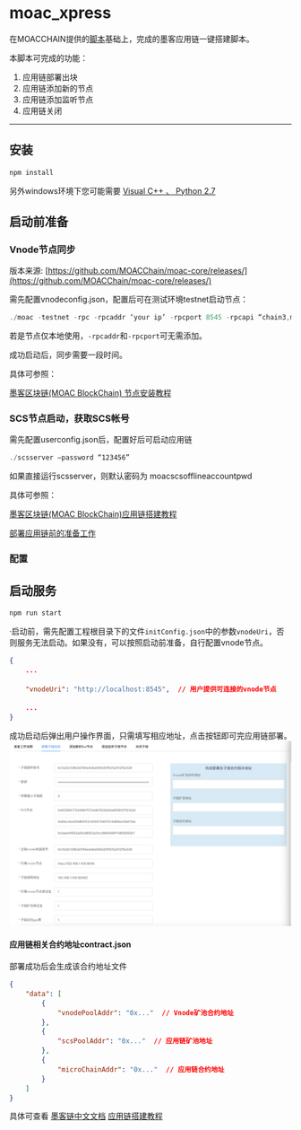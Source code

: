 # moac_xpress

在MOACCHAIN提供的[脚本](https://github.com/MOACChain/moac-core)基础上，完成的墨客应用链一键搭建脚本。

本脚本可完成的功能：
1. 应用链部署出块
2. 应用链添加新的节点
3. 应用链添加监听节点
4. 应用链关闭

---

## 安装
```javascript
npm install
```
另外windows环境下您可能需要 [Visual C++ 、 Python 2.7](https://github.com/nodejs/node-gyp#on-windows)
## 启动前准备
### Vnode节点同步
版本来源: [https://github.com/MOACChain/moac-core/releases/](https://github.com/MOACChain/moac-core/releases/)

需先配置vnodeconfig.json，配置后可在测试环境testnet启动节点：

```javascript
./moac -testnet -rpc -rpcaddr ‘your ip’ -rpcport 8545 -rpcapi “chain3,mc,net,db,personal,admin,miner,txpool”
```

若是节点仅本地使用，`-rpcaddr`和`-rpcport`可无需添加。

成功启动后，同步需要一段时间。

具体可参照：

[墨客区块链(MOAC BlockChain) 节点安装教程](https://blog.csdn.net/lyq13573221675/article/details/81078424)

### SCS节点启动，获取SCS帐号
需先配置userconfig.json后，配置好后可启动应用链

```javascript
./scsserver –password “123456” 
```

如果直接运行scsserver，则默认密码为 moacscsofflineaccountpwd

具体可参照：

[墨客区块链(MOAC BlockChain)应用链搭建教程](https://blog.csdn.net/lyq13573221675/article/details/81125954)


[部署应用链前的准备工作](https://moacdocs-chn.readthedocs.io/zh_CN/latest/subchain/%E9%83%A8%E7%BD%B2%E5%AD%90%E9%93%BE%E5%89%8D%E7%9A%84%E5%87%86%E5%A4%87%E5%B7%A5%E4%BD%9C.html)

### 配置


  

## 启动服务
```javascript
npm run start
```
·启动前，需先配置工程根目录下的文件`initConfig.json`中的参数`vnodeUri`，否则服务无法启动。如果没有，可以按照启动前准备，自行配置vnode节点。
```json
{
	...

	"vnodeUri": "http://localhost:8545",  // 用户提供可连接的vnode节点
	
	...
}
```
成功启动后弹出用户操作界面，只需填写相应地址，点击按钮即可完应用链部署。
![](https://github.com/gwang74/moac_xpress/blob/master/deploy.png)

#### 应用链相关合约地址contract.json
部署成功后会生成该合约地址文件
```json
{
	"data": [
		{
			"vnodePoolAddr": "0x..."  // Vnode矿池合约地址
		},
		{
			"scsPoolAddr": "0x..."  // 应用链矿池地址
		},
		{
			"microChainAddr": "0x..."  // 应用链合约地址
		}
	]
}
```

具体可查看
[墨客链中文文档](https://moacdocs-chn.readthedocs.io/zh_CN/latest/index.html)
[应用链搭建教程](https://blog.csdn.net/lyq13573221675/article/details/81125954)
